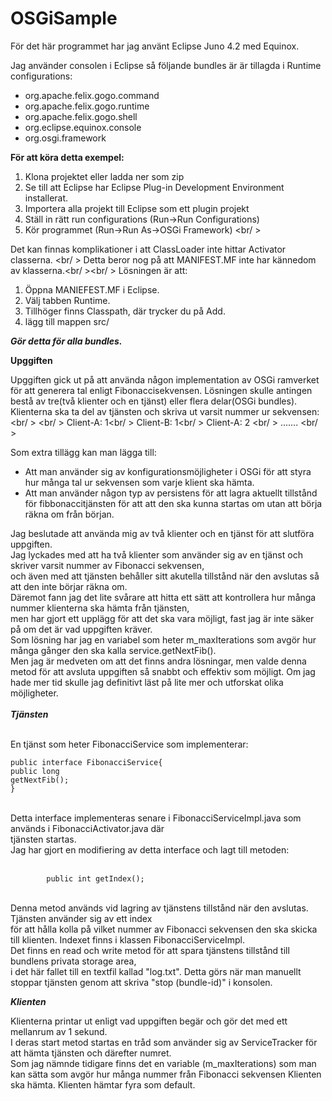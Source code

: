OSGiSample
==========

För det här programmet har jag använt Eclipse Juno 4.2 med Equinox.


Jag använder consolen i Eclipse så följande bundles är är tillagda i Runtime configurations:
<ul>
  <li>org.apache.felix.gogo.command</li>
  <li>org.apache.felix.gogo.runtime</li>
  <li>org.apache.felix.gogo.shell</li>
  <li>org.eclipse.equinox.console</li>
  <li>org.osgi.framework</li>
</ul>

<strong>För att köra detta exempel:</strong>

1. Klona projektet eller ladda ner som zip
2. Se till att Eclipse har Eclipse Plug-in Development Environment installerat.
3. Importera alla projekt till Eclipse som ett plugin projekt
4. Ställ in rätt run configurations (Run->Run Configurations)
5. Kör programmet (Run->Run As->OSGi Framework)
<br/ >


Det kan finnas komplikationer i att ClassLoader inte hittar Activator classerna. <br/ >
Detta beror nog på att MANIFEST.MF inte har kännedom av klasserna.<br/ ><br/ >
Lösningen är att:

1. Öppna MANIEFEST.MF i Eclipse.
2. Välj tabben Runtime.
3. Tillhöger finns Classpath, där trycker du på Add.
4. lägg till mappen src/

<strong><i>Gör detta för alla bundles.</i></strong>

<strong>Upggiften</strong>

Upggiften gick ut på att använda någon implementation av OSGi ramverket för att generera tal 
enligt Fibonaccisekvensen.
Lösningen skulle antingen bestå av tre(två klienter och en tjänst) eller flera delar(OSGi bundles).
Klienterna ska ta del av tjänsten och skriva ut varsit nummer ur sekvensen:
<br/ >
<br/ >
Client-A: 1<br/ >
Client-B: 1<br/ >
Client-A: 2 <br/ >
....... 
<br/ >

Som extra tillägg kan man lägga till:
<ul>
  <li>Att man använder sig av konfigurationsmöjligheter i OSGi för att styra hur många tal ur sekvensen som
      varje klient ska hämta.</li>
  <li>Att man använder någon typ av persistens för att lagra aktuellt tillstånd för fibbonaccitjänsten för att
      att den ska kunna startas om utan att börja räkna om från början.</li>
 
</ul>


<title><strong>Lösning</strong> </title>

<p>Jag beslutade att använda mig av två klienter och en tjänst för att slutföra uppgiften. <br />
Jag lyckades med att ha två klienter som använder sig av en tjänst och skriver varsit nummer av Fibonacci sekvensen, <br />
och även med att tjänsten behåller sitt akutella tillstånd när den avslutas så att den inte börjar räkna om. <br />
Däremot fann jag det lite svårare att hitta ett sätt att kontrollera hur många nummer klienterna ska hämta från tjänsten, <br />
men har gjort ett upplägg för att det ska vara möjligt, fast jag är inte säker på om det är vad uppgiften kräver.<br />
Som lösning har jag en variabel som heter m_maxIterations som avgör hur många gånger den ska kalla service.getNextFib(). <br /> 
Men jag är medveten om att det finns andra lösningar, men valde denna metod för att avsluta uppgiften så snabbt och effektiv som möjligt. 
Om jag hade mer tid skulle jag definitivt läst på lite mer och utforskat olika möjligheter.
<br />
<br />
<i><strong>Tjänsten</i></strong>
<br/>
<br/>

En tjänst som heter FibonacciService som implementerar: 
<br />
<code> public interface FibonacciService{</code> <br/>
        <code>public long getNextFib();</code><br/>
      <code>}</code>
      
<br />
Detta interface implementeras senare i FibonacciServiceImpl.java som används i FibonacciActivator.java där <br />
tjänsten startas.
<br />
Jag har gjort en modifiering av detta interface och lagt till metoden: 
<br />
<br />
<code>
        public int getIndex();
      </code>
<br />
<br />
Denna metod används vid lagring av tjänstens tillstånd när den avslutas. Tjänsten använder sig av ett index <br />
för att hålla kolla på vilket nummer av Fibonacci sekvensen den ska skicka till klienten. Indexet 
finns i klassen FibonacciServiceImpl. <br />
Det finns en read och write metod för att spara tjänstens tillstånd till bundlens privata storage area, <br />
i det här fallet till en textfil kallad "log.txt". Detta görs när man manuellt stoppar tjänsten genom att skriva
"stop (bundle-id)" i konsolen.
</p>

<i><strong>Klienten</i></strong>
<p>

Klienterna printar ut enligt vad uppgiften begär och gör det med ett mellanrum av 1 sekund. <br/>
I deras start metod startas en tråd som använder sig av ServiceTracker för att hämta tjänsten och därefter numret. <br/>
Som jag nämnde tidigare finns det en variable (m_maxIterations) som man kan sätta som avgör hur många nummer från Fibonacci sekvensen
Klienten ska hämta. Klienten hämtar fyra som default.  
</p>


